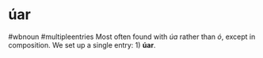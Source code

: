 # úar
#wbnoun
#multipleentries
Most often found with *úa* rather than *ó*, except in composition. We set up a single entry: 1) **úar**.